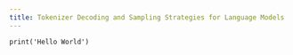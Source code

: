 ```yaml
---
title: Tokenizer Decoding and Sampling Strategies for Language Models
---
```


```Python3
print('Hello World')

```
